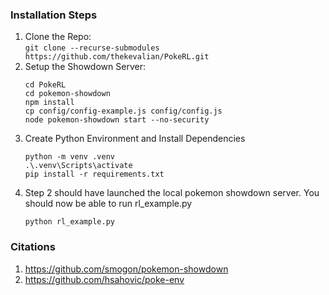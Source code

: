 ### Installation Steps
1. Clone the Repo:  
    ```git clone --recurse-submodules https://github.com/thekevalian/PokeRL.git```
2. Setup the Showdown Server: 
    ```
    cd PokeRL
    cd pokemon-showdown
    npm install
    cp config/config-example.js config/config.js
    node pokemon-showdown start --no-security
    ```
3. Create Python Environment and Install Dependencies
    ```
    python -m venv .venv
    .\.venv\Scripts\activate
    pip install -r requirements.txt
    ```
4. Step 2 should have launched the local pokemon showdown server. You should now be able to run rl_example.py
    ```
    python rl_example.py
    ```

### Citations
1. https://github.com/smogon/pokemon-showdown
2. https://github.com/hsahovic/poke-env
